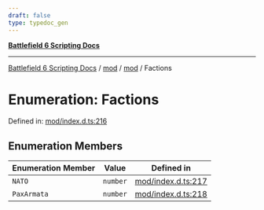 ```yaml
---
draft: false
type: typedoc_gen
---
```


[**Battlefield 6 Scripting Docs**](../../../_index.md)

***

[Battlefield 6 Scripting Docs](../../../_index.md) / [mod](../../_index.md) / [mod](../_index.md) / Factions

# Enumeration: Factions

Defined in: [mod/index.d.ts:216](https://github.com/battlefield-portal-community/portal-docs/blob/6d87e21c5922a3efb03c634dbe98e5fe6e797672/generators/santiago/mod/index.d.ts#L216)

## Enumeration Members

| Enumeration Member | Value | Defined in |
| ------ | ------ | ------ |
| <a id="nato"></a> `NATO` | `number` | [mod/index.d.ts:217](https://github.com/battlefield-portal-community/portal-docs/blob/6d87e21c5922a3efb03c634dbe98e5fe6e797672/generators/santiago/mod/index.d.ts#L217) |
| <a id="paxarmata"></a> `PaxArmata` | `number` | [mod/index.d.ts:218](https://github.com/battlefield-portal-community/portal-docs/blob/6d87e21c5922a3efb03c634dbe98e5fe6e797672/generators/santiago/mod/index.d.ts#L218) |
